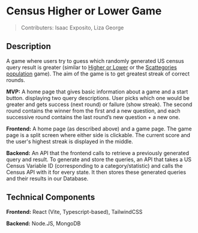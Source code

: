 # Census Higher or Lower Game
> Contributers: Isaac Exposito, Liza George

## Description
A game where users try to guess which randomly generated US census query result is greater (similar to [Higher or Lower](https://www.higherlowergame.com/) or the [Scattegories population](https://www.stattogories.com/population/countries.html) game). The aim of the game is to get greatest streak of correct rounds.


**MVP:** A home page that gives basic information about a game and a start button. displaying two query descriptions. User picks which one would be greater and gets success (next round) or failure (show streak). The second round contains the winner from the first and a new question, and each successive round contains the last round’s new question + a new one. 


**Frontend:** A home page (as described above) and a game page. The game page is a split screen where either side is clickable. The current score and the user's highest streak is displayed in the middle.


**Backend:** An API that the frontend calls to retrieve a previously generated query and result. To generate and store the queries, an API that takes a US Census Variable ID (corresponding to a category/statistic) and calls the Census API with it for every state. It then stores these generated queries and their results in our Database.

## Technical Components
**Frontend:** React (Vite, Typescript-based), TailwindCSS

**Backend:** Node.JS, MongoDB

